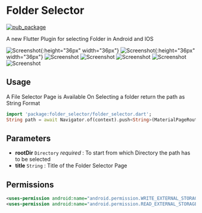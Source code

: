 # Folder Selector

[![pub_package](https://img.shields.io/pub/v/folder_selector?color=green)](https://pub.dev/packages/folder_selector)

A new Flutter Plugin for selecting Folder in Android and IOS

![Screenshot](./outputs/1.jpeg){:height="36px" width="36px"}  ![Screenshot](./outputs/2.jpeg){:height="36px" width="36px"} ![Screenshot](./outputs/3.jpeg) ![Screenshot](./outputs/4.jpeg) ![Screenshot](./outputs/5.jpeg) ![Screenshot](./outputs/5.jpeg) ![Screenshot](./outputs/6.jpeg) 

## Usage

A File Selector Page is Available 
On Selecting a folder return the path as String Format
```dart
import 'package:folder_selector/folder_selector.dart';
String path = await Navigator.of(context).push<String>(MaterialPageRoute(builder: (context) => FolderSelector(rootDir: rootDir,) ));
```

## Parameters
- **rootDir** `Directory` *required* : To start from which Directory the path has to be selected
- **title** `String` : Title of the Folder Selector Page

## Permissions

```xml
<uses-permission android:name="android.permission.WRITE_EXTERNAL_STORAGE" />
<uses-permission android:name="android.permission.READ_EXTERNAL_STORAGE" />
```
